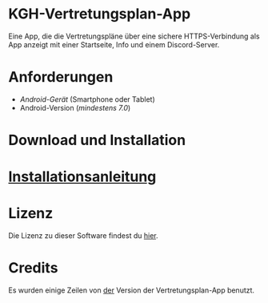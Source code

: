 # KGH-Vertretungsplan-App
Eine App, die die Vertretungspläne über eine sichere HTTPS-Verbindung als App anzeigt mit einer Startseite, Info und einem Discord-Server.

# Anforderungen
 - *Android-Gerät* (Smartphone oder Tablet)
 - Android-Version (*mindestens 7.0*)
# Download und Installation
# [Installationsanleitung](https://github.com/byZeroOfficial/KGH-Vertretungsplan-App/wiki/Installationsanleitung)

# Lizenz
Die Lizenz zu dieser Software findest du [hier](https://github.com/byZeroOfficial/KGH-Vertretungsplan-App/blob/main/LICENSE).

# Credits
Es wurden einige Zeilen von [der](https://github.com/joseywoermann/vertretungsplan-app) Version der Vertretungsplan-App benutzt.

